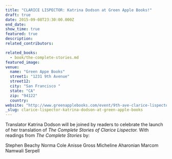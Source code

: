 ```yaml
---
title: "CLARICE LISPECTOR: Katrina Dodson at Green Apple Books!"
draft: true
date: 2015-09-08T23:30:00.000Z
end_date:
show_time: true
featured: true
description:
related_contributors:

related_books:
  - book/the-complete-stories.md
featured_image: 
venue:
  name: "Green Appe Books"
  street1: "1231 9th Avenue"
  street12:
  city: "San Francisco "
  state: "CA"
  zip: "94122"
  country:
website: "http://www.greenapplebooks.com/event/9th-ave-clarice-lispector-celebration"
_slug: clarice-lispector-katrina-dodson-at-green-apple-books
---
```


Translator Katrina Dodson will be joined by readers to celebrate the launch of her translation of _The_ _Complete Stories of Clarice Lispector._ With readings from _The Complete Stories_ by:

Stephen Beachy
Norma Cole
Anisse Gross
Micheline Aharonian Marcom
Namwali Serpell

